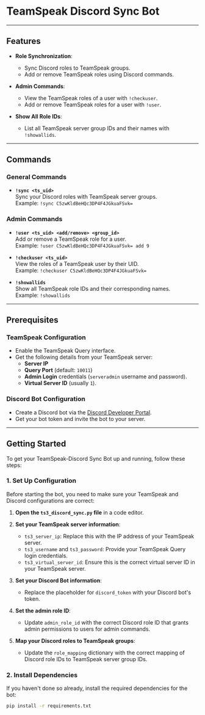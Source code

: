# TeamSpeak Discord Sync Bot

---

## Features

- **Role Synchronization**:
  - Sync Discord roles to TeamSpeak groups.
  - Add or remove TeamSpeak roles using Discord commands.

- **Admin Commands**:
  - View the TeamSpeak roles of a user with `!checkuser`.
  - Add or remove TeamSpeak roles for a user with `!user`.

- **Show All Role IDs**:
  - List all TeamSpeak server group IDs and their names with `!showallids`.
    
---

## Commands

### General Commands

- **`!sync <ts_uid>`**  
  Sync your Discord roles with TeamSpeak server groups.  
  Example: `!sync C5zwKldBeHQc3DP4F4JGkuaFSvk=`

### Admin Commands

- **`!user <ts_uid> <add/remove> <group_id>`**  
  Add or remove a TeamSpeak role for a user.  
  Example: `!user C5zwKldBeHQc3DP4F4JGkuaFSvk= add 9`

- **`!checkuser <ts_uid>`**  
  View the roles of a TeamSpeak user by their UID.  
  Example: `!checkuser C5zwKldBeHQc3DP4F4JGkuaFSvk=`

- **`!showallids`**  
  Show all TeamSpeak role IDs and their corresponding names.  
  Example: `!showallids`

---

## Prerequisites

### TeamSpeak Configuration

- Enable the TeamSpeak Query interface.
- Get the following details from your TeamSpeak server:
  - **Server IP**
  - **Query Port** (default: `10011`)
  - **Admin Login** credentials (`serveradmin` username and password).
  - **Virtual Server ID** (usually `1`).

### Discord Bot Configuration

- Create a Discord bot via the [Discord Developer Portal](https://discord.com/developers/applications).
- Get your bot token and invite the bot to your server.

---

## Getting Started

To get your TeamSpeak-Discord Sync Bot up and running, follow these steps:

### 1. **Set Up Configuration**

Before starting the bot, you need to make sure your TeamSpeak and Discord configurations are correct:

1. **Open the `ts3_discord_sync.py` file** in a code editor.
2. **Set your TeamSpeak server information**:
   - `ts3_server_ip`: Replace this with the IP address of your TeamSpeak server.
   - `ts3_username` and `ts3_password`: Provide your TeamSpeak Query login credentials.
   - `ts3_virtual_server_id`: Ensure this is the correct virtual server ID in your TeamSpeak server.

3. **Set your Discord Bot information**:
   - Replace the placeholder for `discord_token` with your Discord bot's token.
   
4. **Set the admin role ID**:
   - Update `admin_role_id` with the correct Discord role ID that grants admin permissions to users for admin commands.

5. **Map your Discord roles to TeamSpeak groups**:
   - Update the `role_mapping` dictionary with the correct mapping of Discord role IDs to TeamSpeak server group IDs.

### 2. **Install Dependencies**

If you haven't done so already, install the required dependencies for the bot:

```bash
pip install -r requirements.txt
